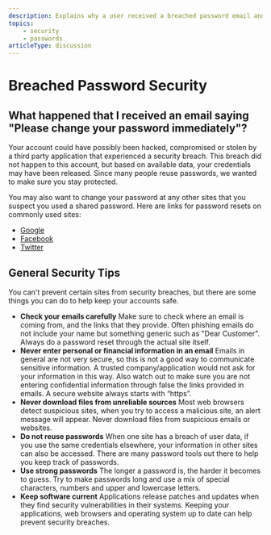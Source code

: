 ```yaml
---
description: Explains why a user received a breached password email and general web security tips.
topics:
    - security
    - passwords
articleType: discussion
---
```


# Breached Password Security

## What happened that I received an email saying "Please change your password immediately"?

Your account could have possibly been hacked, compromised or stolen by a third party application that experienced a security breach. This breach did not happen to this account, but based on available data, your credentials may have been released. Since many people reuse passwords, we wanted to make sure you stay protected.

You may also want to change your password at any other sites that you suspect you used a shared password. 
Here are links for password resets on commonly used sites:
* [Google](https://www.google.com/accounts/recovery/)
* [Facebook](https://www.facebook.com/settings)
* [Twitter](https://twitter.com/settings/password)

## General Security Tips

You can't prevent certain sites from security breaches, but there are some things you can do to help keep your accounts safe.

* **Check your emails carefully** 
Make sure to check where an email is coming from, and the links that they provide. Often phishing emails do not include your name but something generic such as "Dear Customer".  Always do a password reset through the actual site itself.
*  **Never enter personal or financial information in an email** 
Emails in general are not very secure, so this is not a good way to communicate sensitive information. A trusted company/application would not ask for your information in this way. Also watch out to make sure you are not entering confidential information through false the links provided in emails. A secure website always starts with “https”.
* **Never download files from unreliable sources**
Most web browsers detect suspicious sites, when you try to access a malicious site, an alert message will appear. Never download files from suspicious emails or websites.
* **Do not reuse passwords**
When one site has a breach of user data, if you use the same credentials elsewhere, your information in other sites can also be accessed. There are many password tools out there to help you keep track of passwords.
* **Use strong passwords**
The longer a password is, the harder it becomes to guess. Try to make passwords long and use a mix of special characters, numbers and upper and lowercase letters.
* **Keep software current**
Applications release patches and updates when they find security vulnerabilities in their systems. Keeping your applications, web browsers and operating system up to date can help prevent security breaches.